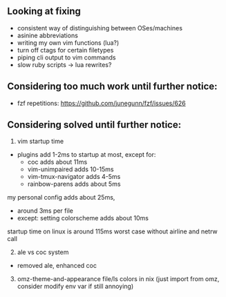 ## Looking at fixing

- consistent way of distinguishing between OSes/machines
- asinine abbreviations
- writing my own vim functions (lua?)
- turn off ctags for certain filetypes
- piping cli output to vim commands
- slow ruby scripts -> lua rewrites?

## Considering too much work until further notice:
- fzf repetitions: https://github.com/junegunn/fzf/issues/626

## Considering solved until further notice:
1. vim startup time
- plugins add 1-2ms to startup at most, except for:
  - coc adds about 11ms
  - vim-unimpaired adds 10-15ms
  - vim-tmux-navigator adds 4-5ms
  - rainbow-parens adds about 5ms

my personal config adds about 25ms, 
- around 3ms per file
- except: setting colorscheme adds about 10ms

startup time on linux is around 115ms worst case without airline and netrw call

2. ale vs coc system
- removed ale, enhanced coc

3. omz-theme-and-appearance file/ls colors in nix (just import from omz, consider modify env var if still annoying)
